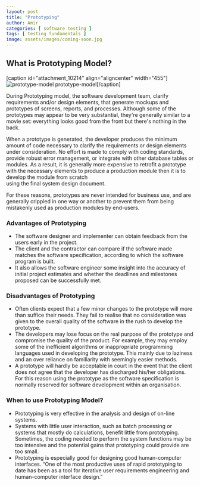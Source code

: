 ```yaml
---
layout: post
title: "Prototyping"
author: Amir
categories: [ software testing ]
tags: [ testing fundamentals ]
image: assets/images/coming-soon.jpg
---
```


## What is Prototyping Model?

[caption id="attachment_10214" align="aligncenter" width="455"]![prototype-model](http://69.164.212.71/wp-content/uploads/2008/11/prototype-model-e1425819992998.png) prototype-model[/caption]

During Prototyping model, the software development team, clarify requirements and/or design elements, that generate mockups and prototypes of screens, reports, and processes. Although some of the prototypes may appear to be very substantial, they're generally similar to a movie set: everything looks good from the front but there's nothing in the back.

When a prototype is generated, the developer produces the minimum amount of code necessary to clarify the requirements or design elements under consideration. No effort is made to comply with coding standards, provide robust error management, or integrate with other database tables or modules. As a result, it is generally more expensive to retrofit a prototype with the necessary elements to produce a production module then it is to develop the module from scratch  
using the final system design document.

For these reasons, prototypes are never intended for business use, and are generally crippled in one way or another to prevent them from being mistakenly used as production modules by end-users.

### **Advantages of Prototyping**

*   The software designer and implementer can obtain feedback from the users early in the project.
*   The client and the contractor can compare if the software made matches the software specification, according to which the software program is built.
*   It also allows the software engineer some insight into the accuracy of initial project estimates and whether the deadlines and milestones proposed can be successfully met.

### **Disadvantages of Prototyping**

*   Often clients expect that a few minor changes to the prototype will more than suffice their needs. They fail to realise that no consideration was given to the overall quality of the software in the rush to develop the prototype.
*   The developers may lose focus on the real purpose of the prototype and compromise the quality of the product. For example, they may employ some of the inefficient algorithms or inappropriate programming languages used in developing the prototype. This mainly due to laziness and an over reliance on familiarity with seemingly easier methods.
*   A prototype will hardly be acceptable in court in the event that the client does not agree that the developer has discharged his/her obligations. For this reason using the prototype as the software specification is normally reserved for software development within an organisation.

### **When to use Prototyping Model?**

*   Prototyping is very effective in the analysis and design of on-line systems.
*   Systems with little user interaction, such as batch processing or systems that mostly do calculations, benefit little from prototyping. Sometimes, the coding needed to perform the system functions may be too intensive and the potential gains that prototyping could provide are too small.
*   Prototyping is especially good for designing good human-computer interfaces. “One of the most productive uses of rapid prototyping to date has been as a tool for iterative user requirements engineering and human-computer interface design.”